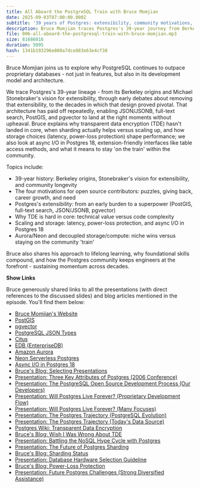 ```yaml
---
title: All Aboard the PostgreSQL Train with Bruce Momjian
date: 2025-09-03T07:00:00.000Z
subtitle: '39 years of Postgres: extensibility, community motivations, TDE, decoupled storage/compute in the cloud - and staying ''on the train''.'
description: Bruce Momjian traces Postgres's 39-year journey from Berkeley to today, why extensibility (PostGIS, JSON, pgvector) became its superpower, and how the community sustains momentum. We cover TDE trade-offs in core, scaling and storage realities, and decoupled storage/compute in the cloud (Aurora, Neon) - plus what it means to stay 'on the train'.
file: 006-all-aboard-the-postgresql-train-with-bruce-momjian.mp3
size: 81686016
duration: 5095
hash: 1341b193296e808a7dce883e63e4cf38
---
```


Bruce Momjian joins us to explore why PostgreSQL continues to outpace proprietary databases - not just in features, but also in its development model and architecture.

We trace Postgres's 39-year lineage - from its Berkeley origins and Michael Stonebraker's vision for extensibility, through early debates about removing that extensibility, to the decades in which that design proved pivotal.
That architecture has paid off repeatedly, enabling JSON/JSONB, full-text search, PostGIS, and pgvector to land at the right moments without upheaval.
Bruce explains why transparent data encryption (TDE) hasn't landed in core, when sharding actually helps versus scaling up, and how storage choices (latency, power-loss protection) shape performance; we also look at async I/O in Postgres 18, extension-friendly interfaces like table access methods, and what it means to stay 'on the train' within the community.

Topics include:

- 39-year history: Berkeley origins, Stonebraker's vision for extensibility, and community longevity
- The four motivations for open source contributors: puzzles, giving back, career growth, and need
- Postgres's extensibility: from an early burden to a superpower (PostGIS, full-text search, JSON/JSONB, pgvector)
- Why TDE is hard in core: technical value versus code complexity
- Scaling and storage: latency, power-loss protection, and async I/O in Postgres 18
- Aurora/Neon and decoupled storage/compute: niche wins versus staying on the community 'train'

Bruce also shares his approach to lifelong learning, why foundational skills compound, and how the Postgres community keeps engineers at the forefront - sustaining momentum across decades.

**Show Links**

Bruce generously shared links to all the presentations (with direct references to the discussed slides) and blog articles mentioned in the episode. You'll find them below:

- [Bruce Momjian's Website](https://momjian.us/)
- [PostGIS](https://postgis.net/)
- [pgvector](https://github.com/pgvector/pgvector)
- [PostgreSQL JSON Types](https://www.postgresql.org/docs/current/datatype-json.html)
- [Citus](https://www.citusdata.com/)
- [EDB (EnterpriseDB)](https://www.enterprisedb.com/)
- [Amazon Aurora](https://aws.amazon.com/rds/aurora/)
- [Neon Serverless Postgres](https://neon.com/)
- [Async I/O in Postgres 18](https://www.postgresql.org/about/news/postgresql-18-beta-1-released-3070/)
- [Bruce's Blog: Selecting Presentations](https://momjian.us/main/presentations/selecting.html)
- [Presentation: Three Key Attributes of Postgres (2006 Conference)](https://momjian.us/main/writings/pgsql/three.pdf#page=17)
- [Presentation: The PostgreSQL Open Source Development Process (Our Developers)](https://momjian.us/main/writings/pgsql/pg_open_source.pdf#page=21)
- [Presentation: Will Postgres Live Forever? (Proprietary Development Flow)](https://momjian.us/main/writings/pgsql/forever.pdf#page=10)
- [Presentation: Will Postgres Live Forever? (Many Focuses)](https://momjian.us/main/writings/pgsql/forever.pdf#page=15)
- [Presentation: The Postgres Trajectory (PostgreSQL Evolution)](https://momjian.us/main/writings/pgsql/trajectory.pdf#page=12)
- [Presentation: The Postgres Trajectory (Today's Data Source)](https://momjian.us/main/writings/pgsql/trajectory.pdf#page=13)
- [Postgres Wiki: Transparent Data Encryption](https://wiki.postgresql.org/wiki/Transparent_Data_Encryption)
- [Bruce's Blog: Wish I Was Wrong About TDE](https://momjian.us/main/blogs/pgblog/2025.html#February_22_2025)
- [Presentation: Battling the NoSQL Hype Cycle with Postgres](https://momjian.us/main/writings/pgsql/yesql.pdf)
- [Presentation: The Future of Postgres Sharding](https://momjian.us/main/writings/pgsql/sharding.pdf)
- [Bruce's Blog: Sharding Status](https://momjian.us/main/blogs/pgblog/2023.html#November_1_2023)
- [Presentation: Database Hardware Selection Guideline](https://momjian.us/main/writings/pgsql/hw_selection.pdf)
- [Bruce's Blog: Power-Loss Protection](https://momjian.us/main/blogs/pgblog/2023.html#October_23_2023)
- [Presentation: Future Postgres Challenges (Strong Diversified Assistance)](https://momjian.us/main/writings/pgsql/challenges.pdf#page=6)
